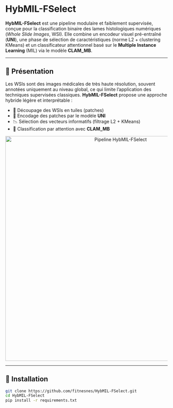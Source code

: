 # HybMIL-FSelect

**HybMIL-FSelect** est une pipeline modulaire et faiblement supervisée, conçue pour la classification binaire des lames histologiques numériques (*Whole Slide Images*, WSI). Elle combine un encodeur visuel pré-entraîné (**UNI**), une phase de sélection de caractéristiques (norme L2 + clustering KMeans) et un classificateur attentionnel basé sur le **Multiple Instance Learning** (MIL) via le modèle **CLAM_MB**.

---

## 🧠 Présentation

Les WSIs sont des images médicales de très haute résolution, souvent annotées uniquement au niveau global, ce qui limite l’application des techniques supervisées classiques. **HybMIL-FSelect** propose une approche hybride légère et interprétable :

- 📌 Découpage des WSIs en tuiles (patches)
- 🧠 Encodage des patches par le modèle **UNI**
- 📉 Sélection des vecteurs informatifs (filtrage L2 + KMeans)
- 🎯 Classification par attention avec **CLAM_MB**

<p align="center">
  <img src="images/pipeline_hybmil.png" alt="Pipeline HybMIL-FSelect" width="700">
</p>

---

## 🔧 Installation

```bash
git clone https://github.com/fitnesnes/HybMIL-FSelect.git
cd HybMIL-FSelect
pip install -r requirements.txt
